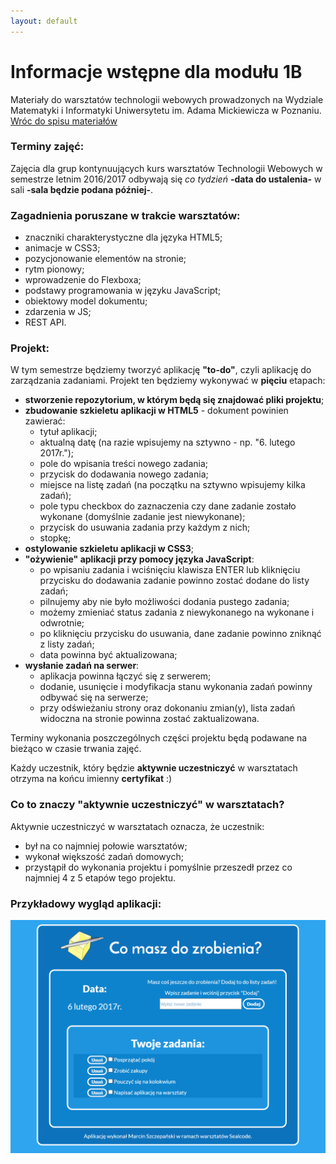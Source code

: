 ```yaml
---
layout: default
---
```

<div class="inner">
	<h1 id="main1">Informacje wstępne dla modułu 1B</h1>
    <div id="main2" class="h2">Materiały do&nbsp;warsztatów technologii webowych prowadzonych na Wydziale Matematyki i&nbsp;Informatyki Uniwersytetu im. Adama Mickiewicza w Poznaniu.</div>
	<a href="../../index.html" class="button-v button-module">Wróc do&nbsp;spisu materiałów</a>
	<div style="clear: both;"></div>
</div>

### Terminy zajęć:
Zajęcia dla grup kontynuujących kurs warsztatów Technologii Webowych w semestrze letnim 2016/2017 odbywają się _co tydzień_ **-data do ustalenia-** w sali **-sala będzie podana później-**.

### Zagadnienia poruszane w trakcie warsztatów:

*   znaczniki charakterystyczne dla języka HTML5;
*   animacje w CSS3;
*   pozycjonowanie elementów na stronie;
*   rytm pionowy;
*	wprowadzenie do Flexboxa;
*	podstawy programowania w języku JavaScript;
*	obiektowy model dokumentu;
*	zdarzenia w JS;
*	REST API.

### Projekt:

W tym semestrze będziemy tworzyć aplikację **"to-do"**, czyli aplikację do zarządzania zadaniami.
Projekt ten będziemy wykonywać w **pięciu** etapach:

- **stworzenie repozytorium, w którym będą się znajdować pliki projektu**;
- **zbudowanie szkieletu aplikacji w HTML5** - dokument powinien zawierać:
	- tytuł aplikacji;
	- aktualną datę (na razie wpisujemy na sztywno - np. "6. lutego 2017r.");
	- pole do wpisania treści nowego zadania;
	- przycisk do dodawania nowego zadania;
	- miejsce na listę zadań (na początku na sztywno wpisujemy kilka zadań);
	- pole typu checkbox do zaznaczenia czy dane zadanie zostało wykonane (domyślnie zadanie jest niewykonane);
	- przycisk do usuwania zadania przy każdym z nich;
	- stopkę;
- **ostylowanie szkieletu aplikacji w CSS3**;
- **"ożywienie" aplikacji przy pomocy języka JavaScript**:
	- po wpisaniu zadania i wciśnięciu klawisza ENTER lub kliknięciu przycisku do dodawania zadanie powinno zostać dodane do listy zadań;
	- pilnujemy aby nie było możliwości dodania pustego zadania;
	- możemy zmieniać status zadania z niewykonanego na wykonane i odwrotnie;
	- po kliknięciu przycisku do usuwania, dane zadanie powinno zniknąć z listy zadań;
	- data powinna być aktualizowana;
- **wysłanie zadań na serwer**:
	- aplikacja powinna łączyć się z serwerem;
	- dodanie, usunięcie i modyfikacja stanu wykonania zadań powinny odbywać się na serwerze;
	- przy odświeżaniu strony oraz dokonaniu zmian(y), lista zadań widoczna na stronie powinna zostać zaktualizowana.

Terminy wykonania poszczególnych części projektu będą podawane na bieżąco w czasie trwania zajęć.

Każdy uczestnik, który będzie **aktywnie uczestniczyć** w warsztatach otrzyma na końcu imienny **certyfikat** :)

### Co to znaczy "aktywnie uczestniczyć" w warsztatach?

Aktywnie uczestniczyć w warsztatach oznacza, że uczestnik:

*	był na co najmniej połowie warsztatów;
*	wykonał większość zadań domowych;
*	przystąpił do wykonania projektu i pomyślnie przeszedł przez co najmniej 4 z 5 etapów tego projektu.

### Przykładowy wygląd aplikacji:
![](assets/images/przykladowa-aplikacja.png)